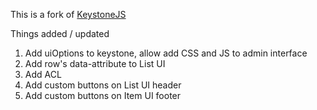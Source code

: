 
This is a fork of [KeystoneJS](https://github.com/keystonejs/keystone)

Things added / updated
1. Add uiOptions to keystone, allow add CSS and JS to admin interface
2. Add row's data-attribute to List UI
3. Add ACL
4. Add custom buttons on List UI header
5. Add custom buttons on Item UI footer